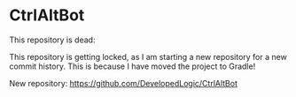 # CtrlAltBot
This repository is dead:

This repository is getting locked, as I am starting a new repository for a new commit history.
This is because I have moved the project to Gradle!

New repository: https://github.com/DevelopedLogic/CtrlAltBot
